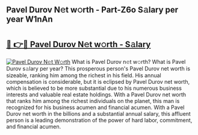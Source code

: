 ## Pavel Durov N𝚎t w𝚘rth - Part-Z6o S𝚊lary per year W1nAn

# <h2><a href="http://gc2oq6k.nevu.top/?p=Pavel+Durov">🔗 👉🔴 Pavel Durov N𝚎t w𝚘rth - S𝚊lary</a></h2>

[![Pavel Durov N𝚎t W𝚘rth](https://i.imgur.com/Oavwk0R.jpeg)](http://gc2oq6k.nevu.top/?p=Pavel+Durov)
What is Pavel Durov n𝚎t w𝚘rth? What is Pavel Durov s𝚊lary per year?
This prosperous person's Pavel Durov net worth is sizeable, ranking him among the richest in his field. His annual compensation is considerable, but it is eclipsed by Pavel Durov net worth, which is believed to be more substantial due to his numerous business interests and valuable real estate holdings. With a Pavel Durov net worth that ranks him among the richest individuals on the planet, this man is recognized for his business acumen and financial acumen. With a Pavel Durov net worth in the billions and a substantial annual salary, this affluent person is a leading demonstration of the power of hard labor, commitment, and financial acumen.
